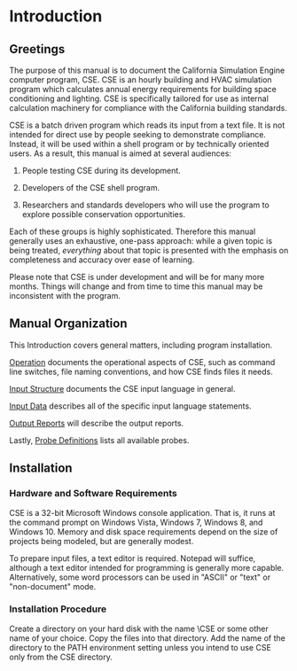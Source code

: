# Introduction

## Greetings

The purpose of this manual is to document the California Simulation Engine computer program, CSE. CSE is an hourly building and HVAC simulation program which calculates annual energy requirements for building space conditioning and lighting. CSE is specifically tailored for use as internal calculation machinery for compliance with the California building standards.

CSE is a batch driven program which reads its input from a text file. It is not intended for direct use by people seeking to demonstrate compliance. Instead, it will be used within a shell program or by technically oriented users. As a result, this manual is aimed at several audiences:

1.  People testing CSE during its development.

2.  Developers of the CSE shell program.

3.  Researchers and standards developers who will use the program to explore possible conservation opportunities.

Each of these groups is highly sophisticated. Therefore this manual generally uses an exhaustive, one-pass approach: while a given topic is being treated, *everything* about that topic is presented with the emphasis on completeness and accuracy over ease of learning.

Please note that CSE is under development and will be for many more months. Things will change and from time to time this manual may be inconsistent with the program.

## Manual Organization

This Introduction covers general matters, including program installation.

<!--

Next, [About CSE](#about-cse) will describe the program and the calculation techniques used in it.

-->

[Operation](#operation) documents the operational aspects of CSE, such as command line switches, file naming conventions, and how CSE finds files it needs.

[Input Structure](#input-structure) documents the CSE input language in general.

[Input Data](#input-data) describes all of the specific input language statements.

[Output Reports](#output-reports) will describe the output reports.

Lastly, [Probe Definitions](#probe-definitions) lists all available probes.

<!--

Finally, Appendix A gives an example CSE input file and the output it produces.

-->

## Installation

### Hardware and Software Requirements

CSE is a 32-bit Microsoft Windows console application. That is, it runs at the command prompt on Windows Vista, Windows 7, Windows 8, and Windows 10.  Memory and disk space requirements depend on the size of projects being modeled, but are generally modest.

To prepare input files, a text editor is required. Notepad will suffice, although a text editor intended for programming is generally more capable. Alternatively, some word processors can be used in "ASCII" or "text" or "non-document" mode.

<!--
### Installation Files

(To be written.)
-->

### Installation Procedure

Create a directory on your hard disk with the name \\CSE or some other name of your choice. Copy the files into that directory. Add the name of the directory to the PATH environment setting unless you intend to use CSE only from the CSE directory.

<!--

### Simple Test Run

Page break field here (2)

-->
